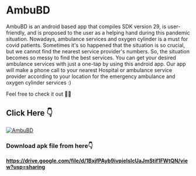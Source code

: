 # AmbuBD
<P>AmbuBD is an android based app that compiles SDK version 29, is user-friendly, and is proposed to the user as a helping hand during this pandemic situation. Nowadays, ambulance services and oxygen cylinder is a must for covid patients. Sometimes it's so happened that the situation is so crucial, but we cannot find the nearest service provider's numbers. So, the situation becomes so messy to find the best services. You can get your desired ambulance services with just a one-tap by using this android app. Our app will make a phone call to your nearest Hospital or ambulance service provider according to your location for the emergency ambulance and oxygen cylinder services :)

Feel free to check it out 🧑‍💻<P>

## Click Here 👇  

[![AmbuBD](https://img.youtube.com/vi/EK24YTvPVeI/0.jpg)](https://www.youtube.com/watch?v=EK24YTvPVeI)

### Download apk file from here👇
  <b>https://drive.google.com/file/d/1BxjfPAyb9ivpieIslcUaJmStif1FWtQN/view?usp=sharing</b> 
